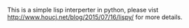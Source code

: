 This is a simple lisp interperter in python, please vist http://www.houcj.net/blog/2015/07/16/lispy/ for more details.
